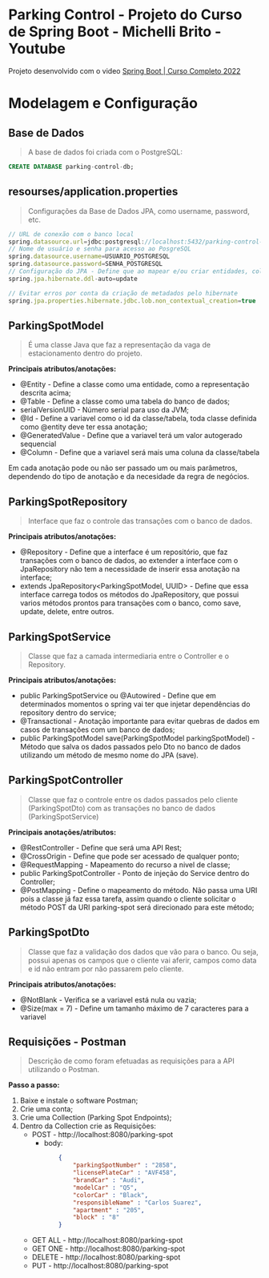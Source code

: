 # Parking Control - Projeto do Curso de Spring Boot - Michelli Brito - Youtube

Projeto desenvolvido com o video [Spring Boot | Curso Completo 2022](https://youtu.be/LXRU-Z36GEU)

# Modelagem e Configuração

## Base de Dados
>A base de dados foi criada com o PostgreSQL:

~~~SQL
CREATE DATABASE parking-control-db;
~~~

## resourses/application.properties
>Configurações da Base de Dados JPA, como username, password, etc.

~~~javascript
// URL de conexão com o banco local
spring.datasource.url=jdbc:postgresql://localhost:5432/parking-control-db
// Nome de usuário e senha para acesso ao PosgreSQL
spring.datasource.username=USUARIO_POSTGRESQL
spring.datasource.password=SENHA_POSTGRESQL
// Configuração do JPA - Define que ao mapear e/ou criar entidades, colunas, restrições, já sejam criadas as mesmas coisas na base de dados, sem a necessidade da execução de scripts diretamente no gerenciador do banco
spring.jpa.hibernate.ddl-auto=update

// Evitar erros por conta da criação de metadados pelo hibernate
spring.jpa.properties.hibernate.jdbc.lob.non_contextual_creation=true
~~~

## ParkingSpotModel
>É uma classe Java que faz a representação da vaga de estacionamento dentro do projeto.

**Principais atributos/anotações:**

* @Entity - Define a classe como uma entidade, como a representação descrita acima;
* @Table - Define a classe como uma tabela do banco de dados;
* serialVersionUID - Número serial para uso da JVM;
* @Id - Define a variavel como o id da classe/tabela, toda classe definida como @entity deve ter essa anotação;
* @GeneratedValue - Define que a variavel terá um valor autogerado sequencial
* @Column - Define que a variavel será mais uma coluna da classe/tabela

Em cada anotação pode ou não ser passado um ou mais parâmetros, dependendo do tipo de anotação e da necesidade da regra de negócios.

## ParkingSpotRepository
>Interface que faz o controle das transações com o banco de dados.

**Principais atributos/anotações:**

* @Repository - Define que a interface é um repositório, que faz transações com o banco de dados, ao extender a interface com o JpaRepository não tem a necessidade de inserir essa anotação na interface;
* extends JpaRepository<ParkingSpotModel, UUID> - Define que essa interface carrega todos os métodos do JpaRepository, que possui varios métodos prontos para transações com o banco, como save, update, delete, entre outros.

## ParkingSpotService
>Classe que faz a camada intermediaria entre o Controller e o Repository.

**Principais atributos/anotações:**

* public ParkingSpotService ou @Autowired - Define que em determinados momentos o spring vai ter que injetar dependências do repository dentro do service;
* @Transactional - Anotação importante para evitar quebras de dados em casos de transações com um banco de dados;
* public ParkingSpotModel save(ParkingSpotModel parkingSpotModel) - Método que salva os dados passados pelo Dto no banco de dados utilizando um método de mesmo nome do JPA (save).

## ParkingSpotController
>Classe que faz o controle entre os dados passados pelo cliente (ParkingSpotDto) com as transações no banco de dados (ParkingSpotService)

**Principais anotações/atributos:**

* @RestController - Define que será uma API Rest;
* @CrossOrigin - Define que pode ser acessado de qualquer ponto;
* @RequestMapping - Mapeamento do recurso a nivel de classe;
* public ParkingSpotController - Ponto de injeção do Service dentro do Controller;
* @PostMapping - Define o mapeamento do método. Não passa uma URI pois a classe já faz essa tarefa, assim quando o cliente solicitar o método POST da URI parking-spot será direcionado para este método;


## ParkingSpotDto
>Classe que faz a validação dos dados que vão para o banco. Ou seja, possui apenas os campos que o cliente vai aferir, campos como data e id não entram por não passarem pelo cliente.

**Principais atributos/anotações:**

* @NotBlank - Verifica se a variavel está nula ou vazia;
* @Size(max = 7) - Define um tamanho máximo de 7 caracteres para a variavel

## Requisições - Postman
>Descrição de como foram efetuadas as requisições para a API utilizando o Postman.

**Passo a passo:**

1. Baixe e instale o software Postman;
2. Crie uma conta;
3. Crie uma Collection (Parking Spot Endpoints);
4. Dentro da Collection crie as Requisições:
    * POST - http://localhost:8080/parking-spot
        * body:
            ~~~JSON
                {
                    "parkingSpotNumber" : "2858",
                    "licensePlateCar" : "AVF458",
                    "brandCar" : "Audi",
                    "modelCar" : "Q5",
                    "colorCar" : "Black",
                    "responsibleName" : "Carlos Suarez",
                    "apartment" : "205",
                    "block" : "8"
                }
            ~~~
    * GET ALL - http://localhost:8080/parking-spot
    * GET ONE - http://localhost:8080/parking-spot
    * DELETE - http://localhost:8080/parking-spot
    * PUT - http://localhost:8080/parking-spot